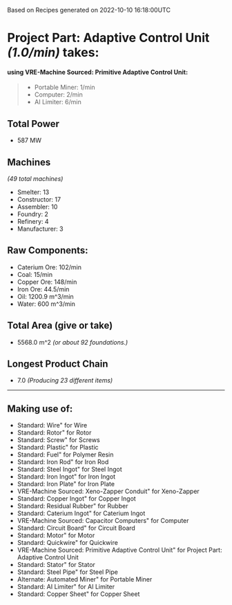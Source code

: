 Based on Recipes generated on 2022-10-10 16:18:00UTC
# Project Part: Adaptive Control Unit *(1.0/min)* takes:
#### using VRE-Machine Sourced: Primitive Adaptive Control Unit:
> *  Portable Miner: 1/min
> *  Computer: 2/min
> *  AI Limiter: 6/min


## Total Power
*  587 MW

## Machines
*(49 total machines)*
* Smelter: 13
* Constructor: 17
* Assembler: 10
* Foundry: 2
* Refinery: 4
* Manufacturer: 3

## Raw Components:
* Caterium Ore: 102/min
* Coal: 15/min
* Copper Ore: 148/min
* Iron Ore: 44.5/min
* Oil: 1200.9 m^3/min
* Water: 600 m^3/min

## Total Area (give or take)
*  5568.0 m^2
*(or about 92 foundations.)*

## Longest Product Chain
*  7.0
*(Producing 23 different items)*

------

## Making use of:
* Standard: Wire" for Wire
* Standard: Rotor" for Rotor
* Standard: Screw" for Screws
* Standard: Plastic" for Plastic
* Standard: Fuel" for Polymer Resin
* Standard: Iron Rod" for Iron Rod
* Standard: Steel Ingot" for Steel Ingot
* Standard: Iron Ingot" for Iron Ingot
* Standard: Iron Plate" for Iron Plate
* VRE-Machine Sourced: Xeno-Zapper Conduit" for Xeno-Zapper
* Standard: Copper Ingot" for Copper Ingot
* Standard: Residual Rubber" for Rubber
* Standard: Caterium Ingot" for Caterium Ingot
* VRE-Machine Sourced: Capacitor Computers" for Computer
* Standard: Circuit Board" for Circuit Board
* Standard: Motor" for Motor
* Standard: Quickwire" for Quickwire
* VRE-Machine Sourced: Primitive Adaptive Control Unit" for Project Part: Adaptive Control Unit
* Standard: Stator" for Stator
* Standard: Steel Pipe" for Steel Pipe
* Alternate: Automated Miner" for Portable Miner
* Standard: AI Limiter" for AI Limiter
* Standard: Copper Sheet" for Copper Sheet